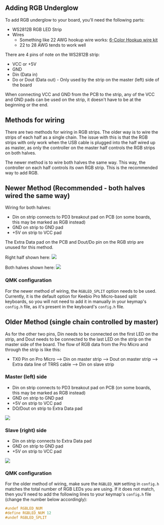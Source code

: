 ## Adding RGB Underglow

To add RGB underglow to your board, you'll need the following parts:

- WS2812B RGB LED Strip
- Wires
  - Something like 22 AWG hookup wire works: [6-Color Hookup wire kit](https://www.amazon.com/Elenco-Hook-Up-Colors-dispenser-WK-106/dp/B008L3QJAS)
  - 22 to 28 AWG tends to work well

There are 4 pins of note on the WS2812B strip:

- VCC or +5V
- GND
- Din \(Data in\)
- Do or Dout \(Data out\) - Only used by the strip on the master \(left\) side of the board

When connecting VCC and GND from the PCB to the strip, any of the VCC and GND pads can be used on the strip, it doesn't have to be at the beginning or the end.

## Methods for wiring

There are two methods for wiring in RGB strips. The older way is to wire the strips of each half as a single chain. The issue with this is that the RGB strips with only work when the USB cable is plugged into the half wired up as master, as only the controller on the master half controls the RGB strips on both halves.

The newer method is to wire both halves the same way. This way, the controller on each half controls its own RGB strip. This is the recommended way to add RGB.

## Newer Method (Recommended - both halves wired the same way)

Wiring for both halves:

- Din on strip connects to PD3 breakout pad on PCB (on some boards, this may be marked as RGB instead)
- GND on strip to GND pad
- +5V on strip to VCC pad

The Extra Data pad on the PCB and Dout/Do pin on the RGB strip are unused for this method.

Right half shown here: ![](https://s3.amazonaws.com/docs.keeb.io/assets/images/levinson-rev3/IMG_3758.JPG)

Both halves shown here: ![](https://s3.amazonaws.com/docs.keeb.io/assets/images/levinson-rev3/IMG_3760.JPG)

### QMK configuration

For the newer method of wiring, the `RGBLED_SPLIT` option needs to be used. Currently, it is the default option for Keebio Pro Micro-based split keyboards, so you will not need to add it in manually in your keymap's `config.h` file, as it's present in the keyboard's `config.h` file.

## Older Method (single chain controlled by master)

As for the other two pins, Din needs to be connected on the first LED on the strip, and Dout needs to be connected to the last LED on the strip on the master side of the board. The flow of RGB data from the Pro Micro and through the strip is like this:

- TX0 Pin on Pro Micro --&gt; Din on master strip --&gt; Dout on master strip --&gt; Extra data line of TRRS cable --&gt; Din on slave strip

### Master \(left\) side

- Din on strip connects to PD3 breakout pad on PCB (on some boards, this may be marked as RGB instead)
- GND on strip to GND pad
- +5V on strip to VCC pad
- DO/Dout on strip to Extra Data pad

![](https://s3.amazonaws.com/docs.keeb.io/assets/images/misc/mE5hgF8.jpg)

### Slave \(right\) side

- Din on strip connects to Extra Data pad
- GND on strip to GND pad
- +5V on strip to VCC pad

![](https://s3.amazonaws.com/docs.keeb.io/assets/images/misc/KgUvtxe.jpg)


### QMK configuration

For the older method of wiring, make sure the `RGBLED_NUM` setting in `config.h` matches the total number of RGB LEDs you are using. If it does not match, then you'll need to add the following lines to your keymap's `config.h` file (change the number below accordingly):

```c
#undef RGBLED_NUM
#define RGBLED_NUM 12
#undef RGBLED_SPLIT
```
